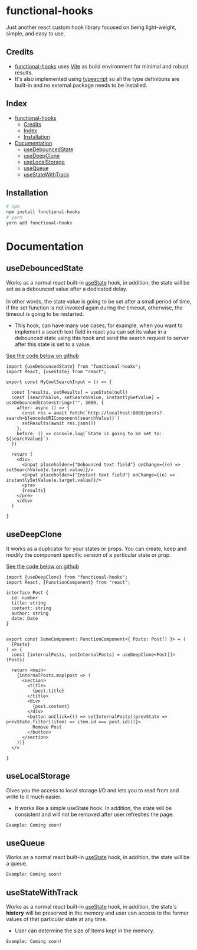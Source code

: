 # functional-hooks

Just another react custom hook library focused on being light-weight, simple, and easy to use.

## Credits

- [functional-hooks](https://www.npmjs.com/package/functional-hooks) uses [Vite](https://vitejs.dev/) as build
  environment for minimal and robust results.
  <be>
- It's also implemented using [typescript](https://www.typescriptlang.org/) so all the type definitions are built-in and
  no external package needs to be installed.

## Index

- [functional-hooks](#functional-hooks)
  - [Credits](#credits)
  - [Index](#index)
  - [Installation](#installation)
- [Documentation](#documentation)
  - [useDebouncedState](#usedebouncedstate)
  - [useDeepClone](#usedeepclone)
  - [useLocalStorage](#uselocalstorage)
  - [useQueue](#usequeue)
  - [useStateWithTrack](#usestatewithtrack)

## Installation

```sh
# npm
npm install functional-hooks
# yarn
yarn add functional-hooks
```

# Documentation

## useDebouncedState

Works as a normal react built-in [useState](https://reactjs.org/docs/hooks-state.html) hook, in addition, the state will
be set as a debounced value after a dedicated delay.<br><br>
In other words, the state value is going to be set after a small period of time, if the set function is not invoked
again during the timeout, otherwise, the timeout is going to be restarted.
<br>

- This hook, can have many use cases; for example, when you want to implement a search text field in react you can set
  its value in a debounced state using this hook and send the search request to server after this state is set to a
  value.

[See the code below on github](examples/useDebouncedState.example.tsx)

```tsx
import {useDebouncedState} from "functional-hooks";
import React, {useState} from "react";

export const MyCoolSearchInput = () => {

  const [results, setResults] = useState(null)
  const [searchValue, setSearchValue, instantlySetValue] = useDebouncedState<string>("", 3000, {
    after: async () => {
      const res = await fetch(`http://localhost:8080/posts?search=${encodeURIComponent(searchValue)}`)
      setResults(await res.json())
    },
    before: () => console.log(`State is going to be set to: ${searchValue}`)
  })

  return (
    <div>
      <input placeholder={"Debounced text field"} onChange={(e) => setSearchValue(e.target.value)}/>
      <input placeholder={"Instant text field"} onChange={(e) => instantlySetValue(e.target.value)}/>
      <pre>
      {results}
    </pre>
    </div>
  )

}

```

## useDeepClone

It works as a duplicator for your states or props. You can create, keep and modify the component specific version of a
particular state or prop.

[See the code below on github](examples/useDeepClone.example.tsx)

```tsx
import {useDeepClone} from "functional-hooks";
import React, {FunctionComponent} from "react";

interface Post {
  id: number
  title: string
  content: string
  author: string
  date: Date
}


export const SomeComponent: FunctionComponent<{ Posts: Post[] }> = (
  {Posts}
) => {
  const [internalPosts, setInternalPosts] = useDeepClone<Post[]>(Posts)

  return <main>
    {internalPosts.map(post => (
      <section>
        <title>
          {post.title}
        </title>
        <div>
          {post.content}
        </div>
        <button onClick={() => setInternalPosts((prevState => prevState.filter((item) => item.id === post.id)))}>
          Remove Post
        </button>
      </section>
    ))}
  </>

}
```

## useLocalStorage

Gives you the access to local storage I/O and lets you to read from and write to it much easier.
<br/>

- It works like a simple useState hook. In addition, the state will be consistent and will not be removed after user
  refreshes the page.

`Example: Coming soon!`

## useQueue

Works as a normal react built-in [useState](https://reactjs.org/docs/hooks-state.html) hook, in addition, the state will
be a queue.

`Example: Coming soon!`

## useStateWithTrack

Works as a normal react built-in [useState](https://reactjs.org/docs/hooks-state.html) hook, in addition, the
state's <b>history</b> will be preserved in the memory and user can access to the former values of that particular state
at any time.

- User can determine the size of items kept in the memory.

`Example: Coming soon!`
